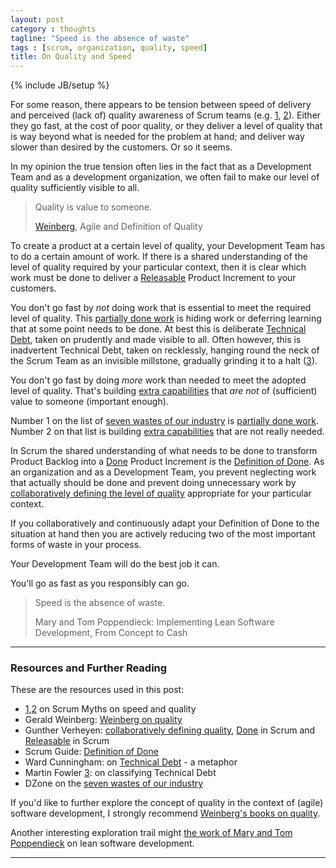 ```yaml
---
layout: post
category : thoughts
tagline: "Speed is the absence of waste"
tags : [scrum, organization, quality, speed]
title: On Quality and Speed
---
```


{% include JB/setup %}

For some reason,
there appears to be tension between speed of delivery 
and perceived (lack of) quality awareness 
of Scrum teams (e.g. [1], [2]).
Either they go fast, at the cost of poor quality,
or they deliver a level of quality 
that is way beyond what is needed for the problem at hand;
and deliver way slower than desired by the customers.
Or so it seems.

In my opinion
the true tension often lies in the fact that 
as a Development Team
and as a development organization,
we often fail to make our level of quality sufficiently visible to all.

> Quality is value to someone.
>
> [Weinberg], Agile and Definition of Quality

To create a product at a certain level of quality,
your Development Team has to do a certain amount of work.
If there is a shared understanding of the level of quality required
by your particular context, then it is clear 
which work must be done to deliver a [Releasable] 
Product Increment to your customers.

You don't go fast by *not* doing work that is essential 
to meet the required level of quality.
This [partially done work] 
is hiding work or deferring learning 
that at some point needs to be done.
At best this is deliberate [Technical Debt], taken on prudently
and made visible to all.
Often however, this is inadvertent Technical Debt, taken on recklessly,
hanging round the neck of the Scrum Team as an invisible millstone, 
gradually grinding it to a halt ([3]).

You don't go fast by doing *more* work 
than needed to meet the adopted level of quality.
That's building [extra capabilities]
that *are not* of (sufficient) value to someone (important enough).

Number 1 on the list of
[seven wastes of our industry]
is [partially done work].
Number 2 on that list is building 
[extra capabilities] that are not really needed.

In Scrum the shared understanding of what needs to be done 
to transform Product Backlog into a [Done] Product Increment
*is* the [Definition of Done].
As an organization and as a Development Team,
you prevent neglecting work that actually should be done
and prevent doing unnecessary work by 
[collaboratively defining the level of quality][collaboratively defining quality] 
appropriate for your particular context.

If you collaboratively and continuously adapt 
your Definition of Done to the situation at hand
then you are actively reducing 
two of the most important forms of waste in your process.

Your Development Team will do the best job it can.

You'll go as fast as you responsibly can go.

> Speed is the absence of waste.
>
> Mary and Tom Poppendieck: 
> Implementing Lean Software Development, From Concept to Cash

---

### Resources and Further Reading

These are the resources used in this post:

 * [1],[2] on Scrum Myths on speed and quality
 * Gerald Weinberg: [Weinberg on quality][Weinberg]
 * Gunther Verheyen: [collaboratively defining quality], 
   [Done] in Scrum and [Releasable] in Scrum
 * Scrum Guide: [Definition of Done]
 * Ward Cunningham: on [Technical Debt] - a metaphor
 * Martin Fowler [3]: on classifying Technical Debt
 * DZone on the [seven wastes of our industry]

If you'd like to further explore 
the concept of quality in the context of (agile) software development,
I strongly recommend [Weinberg's books on quality].

Another interesting exploration trail might [the work of Mary and Tom Poppendieck]
on lean software development.

---

 [1]: https://www.scrum.org/resources/blog/scrum-myths-quality-traded-speed-scrum
 [2]: https://www.scrum.org/resources/blog/scrum-myths-scrum-projects-are-faster-and-cheaper
 [3]: https://martinfowler.com/bliki/TechnicalDebtQuadrant.html
 [Weinberg]: http://secretsofconsulting.blogspot.nl/2012/09/agile-and-definition-of-quality.html
 [Done]: https://guntherverheyen.com/2015/05/14/done-is-a-crucial-part-of-scrum-actually/
 [collaboratively defining quality]: https://guntherverheyen.com/2015/08/04/a-professional-organization-defines-quality/
 [Releasable]: https://guntherverheyen.com/2015/03/13/releasable-in-scrum-actually/
 [Weinberg's books on quality]: https://leanpub.com/b/qualitysoftware
 [Definition of Done]: http://scrumguides.org/scrum-guide.html#artifact-transparency-done
 [seven wastes of our industry]: https://dzone.com/articles/seven-wastes-software
 [the work of Mary and Tom Poppendieck]: https://www.amazon.com/Mary-Poppendieck/e/B001IGNU3O/ref=sr_ntt_srch_lnk_1?qid=1487843405&sr=1-1
 [Technical Debt]: https://www.youtube.com/watch?v=pqeJFYwnkjE
 [partially done work]: https://dzone.com/articles/waste-1-partially-done-work
 [extra capabilities]: https://dzone.com/articles/waste-2-extra-features
